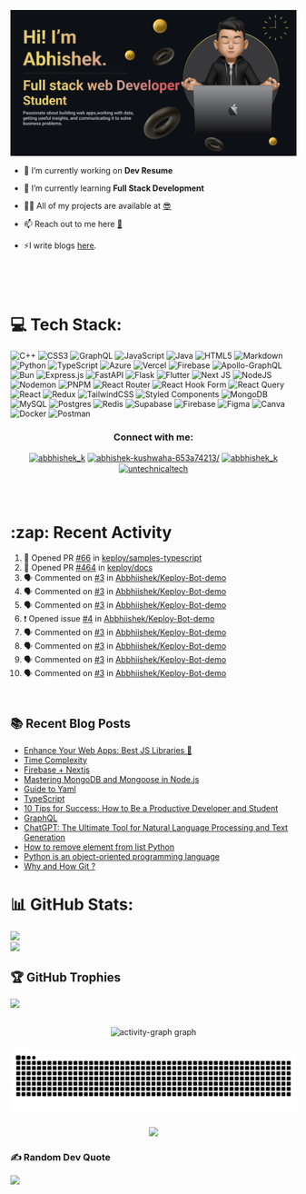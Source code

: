 <p align=”center”>
  <img width=”200" height=”200" src="https://raw.githubusercontent.com/Abbhiishek/Abbhiishek/main/banner.png" alt=”my banner”/>
</p>


- 🔭 I’m currently working on **Dev Resume**

- 🌱 I’m currently learning **Full Stack Development**

- 👨‍💻 All of my projects are available at [😎](https://github.com/Abbhiishek)

- 📫 Reach out to me here **[📧](abhishekkushwaha1479@gmail.com)**

- ⚡I write blogs [here](https://dev.to/abbhiishek).

<br>
<br>
<br>


# 💻 Tech Stack:
![C++](https://img.shields.io/badge/c++-%2300599C.svg?style=plastic&logo=c%2B%2B&logoColor=white) ![CSS3](https://img.shields.io/badge/css3-%231572B6.svg?style=plastic&logo=css3&logoColor=white) ![GraphQL](https://img.shields.io/badge/-GraphQL-E10098?style=plastic&logo=graphql&logoColor=white) ![JavaScript](https://img.shields.io/badge/javascript-%23323330.svg?style=plastic&logo=javascript&logoColor=%23F7DF1E) ![Java](https://img.shields.io/badge/java-%23ED8B00.svg?style=plastic&logo=openjdk&logoColor=white) ![HTML5](https://img.shields.io/badge/html5-%23E34F26.svg?style=plastic&logo=html5&logoColor=white) ![Markdown](https://img.shields.io/badge/markdown-%23000000.svg?style=plastic&logo=markdown&logoColor=white) ![Python](https://img.shields.io/badge/python-3670A0?style=plastic&logo=python&logoColor=ffdd54) ![TypeScript](https://img.shields.io/badge/typescript-%23007ACC.svg?style=plastic&logo=typescript&logoColor=white) ![Azure](https://img.shields.io/badge/azure-%230072C6.svg?style=plastic&logo=microsoftazure&logoColor=white) ![Vercel](https://img.shields.io/badge/vercel-%23000000.svg?style=plastic&logo=vercel&logoColor=white) ![Firebase](https://img.shields.io/badge/firebase-%23039BE5.svg?style=plastic&logo=firebase) ![Apollo-GraphQL](https://img.shields.io/badge/-ApolloGraphQL-311C87?style=plastic&logo=apollo-graphql) ![Bun](https://img.shields.io/badge/Bun-%23000000.svg?style=plastic&logo=bun&logoColor=white) ![Express.js](https://img.shields.io/badge/express.js-%23404d59.svg?style=plastic&logo=express&logoColor=%2361DAFB) ![FastAPI](https://img.shields.io/badge/FastAPI-005571?style=plastic&logo=fastapi) ![Flask](https://img.shields.io/badge/flask-%23000.svg?style=plastic&logo=flask&logoColor=white) ![Flutter](https://img.shields.io/badge/Flutter-%2302569B.svg?style=plastic&logo=Flutter&logoColor=white) ![Next JS](https://img.shields.io/badge/Next-black?style=plastic&logo=next.js&logoColor=white) ![NodeJS](https://img.shields.io/badge/node.js-6DA55F?style=plastic&logo=node.js&logoColor=white) ![Nodemon](https://img.shields.io/badge/NODEMON-%23323330.svg?style=plastic&logo=nodemon&logoColor=%BBDEAD) ![PNPM](https://img.shields.io/badge/pnpm-%234a4a4a.svg?style=plastic&logo=pnpm&logoColor=f69220) ![React Router](https://img.shields.io/badge/React_Router-CA4245?style=plastic&logo=react-router&logoColor=white) ![React Hook Form](https://img.shields.io/badge/React%20Hook%20Form-%23EC5990.svg?style=plastic&logo=reacthookform&logoColor=white) ![React Query](https://img.shields.io/badge/-React%20Query-FF4154?style=plastic&logo=react%20query&logoColor=white) ![React](https://img.shields.io/badge/react-%2320232a.svg?style=plastic&logo=react&logoColor=%2361DAFB) ![Redux](https://img.shields.io/badge/redux-%23593d88.svg?style=plastic&logo=redux&logoColor=white) ![TailwindCSS](https://img.shields.io/badge/tailwindcss-%2338B2AC.svg?style=plastic&logo=tailwind-css&logoColor=white) ![Styled Components](https://img.shields.io/badge/styled--components-DB7093?style=plastic&logo=styled-components&logoColor=white) ![MongoDB](https://img.shields.io/badge/MongoDB-%234ea94b.svg?style=plastic&logo=mongodb&logoColor=white) ![MySQL](https://img.shields.io/badge/mysql-%2300000f.svg?style=plastic&logo=mysql&logoColor=white) ![Postgres](https://img.shields.io/badge/postgres-%23316192.svg?style=plastic&logo=postgresql&logoColor=white) ![Redis](https://img.shields.io/badge/redis-%23DD0031.svg?style=plastic&logo=redis&logoColor=white) ![Supabase](https://img.shields.io/badge/Supabase-3ECF8E?style=plastic&logo=supabase&logoColor=white) ![Firebase](https://img.shields.io/badge/Firebase-039BE5?style=plastic&logo=Firebase&logoColor=white) ![Figma](https://img.shields.io/badge/figma-%23F24E1E.svg?style=plastic&logo=figma&logoColor=white) ![Canva](https://img.shields.io/badge/Canva-%2300C4CC.svg?style=plastic&logo=Canva&logoColor=white) ![Docker](https://img.shields.io/badge/docker-%230db7ed.svg?style=plastic&logo=docker&logoColor=white) ![Postman](https://img.shields.io/badge/Postman-FF6C37?style=plastic&logo=postman&logoColor=white)


<h3  align="center">Connect with me:</h3>
<p  align="center">
<a href="https://twitter.com/abbhishek_k" target="blank"><img align="center" src="https://raw.githubusercontent.com/rahuldkjain/github-profile-readme-generator/master/src/images/icons/Social/twitter.svg" alt="abbhishek_k" height="30" width="40" /></a>
<a href="https://linkedin.com/in/abhishek-kushwaha-653a74213/" target="blank"><img align="center" src="https://raw.githubusercontent.com/rahuldkjain/github-profile-readme-generator/master/src/images/icons/Social/linked-in-alt.svg" alt="abhishek-kushwaha-653a74213/" height="30" width="40" /></a>
<a href="https://instagram.com/abbhishek_k" target="blank"><img align="center" src="https://raw.githubusercontent.com/rahuldkjain/github-profile-readme-generator/master/src/images/icons/Social/instagram.svg" alt="abbhishek_k" height="30" width="40" /></a>
<a href="https://www.youtube.com/c/UCDV_cwac9byivL5hvpU9mHQ" target="blank"><img align="center" src="https://raw.githubusercontent.com/rahuldkjain/github-profile-readme-generator/master/src/images/icons/Social/youtube.svg" alt="untechnicaltech" height="30" width="40" /></a>

</p>
<br>
<br>
<h1>:zap: Recent Activity</h1>

<!--START_SECTION:activity-->
1. 💪 Opened PR [#66](https://github.com/keploy/samples-typescript/pull/66) in [keploy/samples-typescript](https://github.com/keploy/samples-typescript)
2. 💪 Opened PR [#464](https://github.com/keploy/docs/pull/464) in [keploy/docs](https://github.com/keploy/docs)
3. 🗣 Commented on [#3](https://github.com/Abbhiishek/Keploy-Bot-demo/pull/3#issuecomment-2396014862) in [Abbhiishek/Keploy-Bot-demo](https://github.com/Abbhiishek/Keploy-Bot-demo)
4. 🗣 Commented on [#3](https://github.com/Abbhiishek/Keploy-Bot-demo/pull/3#issuecomment-2396014788) in [Abbhiishek/Keploy-Bot-demo](https://github.com/Abbhiishek/Keploy-Bot-demo)
5. 🗣 Commented on [#3](https://github.com/Abbhiishek/Keploy-Bot-demo/pull/3#issuecomment-2396006198) in [Abbhiishek/Keploy-Bot-demo](https://github.com/Abbhiishek/Keploy-Bot-demo)
6. ❗ Opened issue [#4](https://github.com/Abbhiishek/Keploy-Bot-demo/issues/4) in [Abbhiishek/Keploy-Bot-demo](https://github.com/Abbhiishek/Keploy-Bot-demo)
7. 🗣 Commented on [#3](https://github.com/Abbhiishek/Keploy-Bot-demo/pull/3#issuecomment-2395997813) in [Abbhiishek/Keploy-Bot-demo](https://github.com/Abbhiishek/Keploy-Bot-demo)
8. 🗣 Commented on [#3](https://github.com/Abbhiishek/Keploy-Bot-demo/pull/3#issuecomment-2395995287) in [Abbhiishek/Keploy-Bot-demo](https://github.com/Abbhiishek/Keploy-Bot-demo)
9. 🗣 Commented on [#3](https://github.com/Abbhiishek/Keploy-Bot-demo/pull/3#issuecomment-2395992783) in [Abbhiishek/Keploy-Bot-demo](https://github.com/Abbhiishek/Keploy-Bot-demo)
10. 🗣 Commented on [#3](https://github.com/Abbhiishek/Keploy-Bot-demo/pull/3#issuecomment-2395990150) in [Abbhiishek/Keploy-Bot-demo](https://github.com/Abbhiishek/Keploy-Bot-demo)
<!--END_SECTION:activity-->

<br>

  
## :books: Recent Blog Posts

<!-- BLOG-POST-LIST:START -->
- [Enhance Your Web Apps: Best JS Libraries 🔧](https://dev.to/abbhiishek/enhance-your-web-apps-best-js-libraries-1a3f)
- [Time Complexity](https://dev.to/abbhiishek/time-complexity-41a1)
- [Firebase + Nextjs](https://dev.to/abbhiishek/firebase-nextjs-511a)
- [Mastering MongoDB and Mongoose in Node.js](https://dev.to/abbhiishek/mastering-mongodb-and-mongoose-in-nodejs-1be5)
- [Guide to Yaml](https://dev.to/abbhiishek/guide-to-yaml-339b)
- [TypeScript](https://dev.to/abbhiishek/typescript-3abm)
- [10 Tips for Success: How to Be a Productive Developer and Student](https://dev.to/abbhiishek/10-tips-for-success-how-to-be-a-productive-developer-and-student-440f)
- [GraphQL](https://dev.to/abbhiishek/graphql-2hc2)
- [ChatGPT: The Ultimate Tool for Natural Language Processing and Text Generation](https://dev.to/abbhiishek/chatgpt-the-ultimate-tool-for-natural-language-processing-and-text-generation-40ag)
- [How to remove element from list Python](https://dev.to/abbhiishek/how-to-remove-element-from-list-python-22d6)
- [Python is an object-oriented programming language](https://dev.to/abbhiishek/python-an-object-oriented-programming-language-2ob8)
- [Why and How Git ?](https://dev.to/abbhiishek/why-and-how-git--25cl)
<!-- BLOG-POST-LIST:END -->




# 📊 GitHub Stats:
![](https://github-readme-streak-stats.herokuapp.com/?user=Abbhiishek&theme=radical&hide_border=true)<br/>
![](https://github-readme-stats.vercel.app/api/top-langs/?username=Abbhiishek&theme=radical&hide_border=true&include_all_commits=true&count_private=true&layout=compact)

## 🏆 GitHub Trophies
![](https://github-profile-trophy.vercel.app/?username=Abbhiishek&theme=radical&no-frame=false&no-bg=false&margin-w=4)


<br clear="both">

<div align="center">
  <img src="https://github-readme-activity-graph.vercel.app/graph?username=Abbhiishek&radius=16&theme=redical&area=true&order=5" height="300" alt="activity-graph graph"  />
</div>

###

###

<img src="https://raw.githubusercontent.com/Abbhiishek/Abbhiishek/output/snake.svg" alt="Snake animation" />

###

<div align="center">
  <img src="https://profile-counter.glitch.me/Abbhiishek/count.svg?"  />
</div>

###

### ✍️ Random Dev Quote
![](https://quotes-github-readme.vercel.app/api?type=horizontal&theme=radical)


